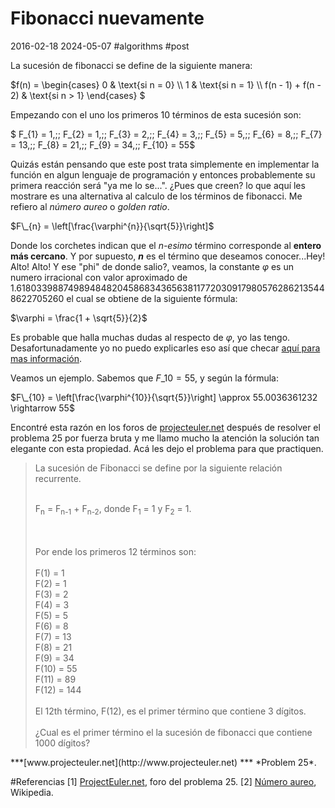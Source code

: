 <!-- vim: set spelllang=es_MX: -->

# Fibonacci nuevamente
2016-02-18 2024-05-07 #algorithms #post

La sucesión de fibonacci se define de la siguiente manera:

$f(n) = \begin{cases} 0 & \text{si n = 0} \\\\ 1 & \text{si n = 1} \\\\ f(n - 1) + f(n - 2) & \text{si n > 1} \end{cases} $

Empezando con el uno los primeros 10 términos de esta sucesión son: 
  
$ F\_{1} = 1,\;\; F\_{2} = 1,\;\; F\_{3} = 2,\;\; F\_{4} = 3,\;\; F\_{5} = 5,\;\; F\_{6} = 8,\;\; F\_{7} = 13,\;\; F\_{8} = 21,\;\; F\_{9} = 34,\;\; F\_{10} = 55$
	
	
Quizás están pensando que este post trata simplemente en implementar la función en algun lenguaje de programación y entonces probablemente su primera reacción será "ya me lo se...". ¿Pues que creen? lo que aquí les mostrare es una alternativa al calculo de los términos de fibonacci. Me refiero al *número aureo* o *golden ratio*.
	
	
$F\_{n} = \left[\frac{\varphi^{n}}{\sqrt{5}}\right]$
	
	
Donde los corchetes indican que el *n-esimo* término corresponde al **entero más cercano**. Y por supuesto, ***n*** es el término que deseamos conocer...Hey! Alto! Alto! Y ese "phi" de donde salio?, veamos, la constante $\varphi$ es un numero irracional con valor aproximado de 1.618033988749894848204586834365638117720309179805762862135448622705260 el cual se obtiene de la siguiente fórmula:
	

$\varphi = \frac{1 + \sqrt{5}}{2}$

	
Es probable que halla muchas dudas al respecto de $\varphi$, yo las tengo. Desafortunadamente yo no puedo explicarles eso así que checar [aquí para mas información](http://es.wikipedia.org/wiki/N%C3%BAmero_%C3%A1ureo).
	
	
Veamos un ejemplo. Sabemos que $F\_{10} = 55$, y según la fórmula:
	
$F\_{10} = \left[\frac{\varphi^{10}}{\sqrt{5}}\right] \approx 55.0036361232 \rightarrow 55$
	
Encontré esta razón en los foros de [projecteuler.net](http://projecteuler.net) después de resolver el problema 25 por fuerza bruta y me llamo mucho la atención la solución tan elegante con esta propiedad. Acá les dejo el problema para que practiquen.
	
<blockquote>
  La sucesión de Fibonacci se define por la siguiente relación recurrente.
  <br>
  <br>

  <p>F<sub>n</sub> = F<sub>n-1</sub> + F<sub>n-2</sub>, donde F<sub>1</sub> = 1 y F<sub>2</sub> = 1.</p>
  <br>
  <br>
  Por ende los primeros 12 términos son:
  <br>
  <br>
  F(1) = 1<br>
  F(2) = 1<br>
  F(3) = 2<br>
  F(4) = 3<br>
  F(5) = 5<br>
  F(6) = 8<br>
  F(7) = 13<br>
  F(8) = 21<br>
  F(9) = 34<br>
  F(10) = 55<br>
  F(11) = 89<br>
  F(12) = 144<br>
  <br>
  El 12th término, F(12), es el primer término que contiene 3 dígitos.
  <br>
  <br>
  ¿Cual es el primer término el la sucesión de fibonacci que contiene 1000 dígitos?
</blockquote>
***[www.projecteuler.net](http://www.projecteuler.net) *** *Problem 25*.
	

#Referencias
[1] [ProjectEuler.net](http://projecteuler.net), foro del problema 25.
[2] [Número aureo](http://es.wikipedia.org/wiki/N%C3%BAmero_%C3%A1ureo), Wikipedia.
